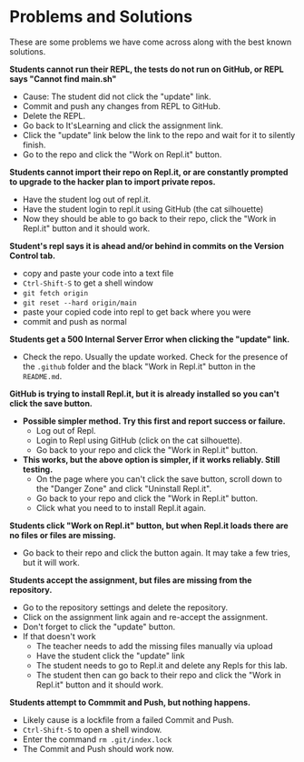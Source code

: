 # Problems and Solutions #

These are some problems we have come across along with the best known solutions.

**Students cannot run their REPL, the tests do not run on GitHub, or REPL says "Cannot find main.sh"**
* Cause: The student did not click the "update" link.
* Commit and push any changes from REPL to GitHub.
* Delete the REPL.
* Go back to It'sLearning and click the assignment link.
* Click the "update" link below the link to the repo and wait for it to silently finish.
* Go to the repo and click the "Work on Repl.it" button.

**Students cannot import their repo on Repl.it, or are constantly prompted to upgrade to the hacker plan to import private repos.**
* Have the student log out of repl.it.
* Have the student login to repl.it using GitHub (the cat silhouette)
* Now they should be able to go back to their repo, click the "Work in Repl.it" button and it should work.
	
**Student's repl says it is ahead and/or behind in commits on the Version Control tab.**
* copy and paste your code into a text file
* `Ctrl-Shift-S` to get a shell window
* `git fetch origin`
* `git reset --hard origin/main`
* paste your copied code into repl to get back where you were
* commit and push as normal
	
**Students get a 500 Internal Server Error when clicking the "update" link.**
* Check the repo.  Usually the update worked.  Check for the presence of the `.github` folder and the black "Work in Repl.it" button in the `README.md`. 

**GitHub is trying to install Repl.it, but it is already installed so you can't click the save button.**
* **Possible simpler method.  Try this first and report success or failure.**
  * Log out of Repl.
  * Login to Repl using GitHub (click on the cat silhouette).
  * Go back to your repo and click the "Work in Repl.it" button.
* **This works, but the above option is simpler, if it works reliably.  Still testing.**
  * On the page where you can't click the save button, scroll down to the "Danger Zone" and click "Uninstall Repl.it".
  * Go back to your repo and click the "Work in Repl.it" button.
  * Click what you need to to install Repl.it again.

**Students click "Work on Repl.it" button, but when Repl.it loads there are no files or files are missing.**
* Go back to their repo and click the button again.  It may take a few tries, but it will work.

**Students accept the assignment, but files are missing from the repository.**
* Go to the repository settings and delete the repository.
* Click on the assignment link again and re-accept the assignment.
* Don't forget to click the "update" button.
* If that doesn't work
   * The teacher needs to add the missing files manually via upload
   * Have the student click the "update" link
   * The student needs to go to Repl.it and delete any Repls for this lab.
   * The student then can go back to their repo and click the "Work in Repl.it" button and it should work.

**Students attempt to Commmit and Push, but nothing happens.**
* Likely cause is a lockfile from a failed Commit and Push.
* `Ctrl-Shift-S` to open a shell window.
* Enter the command `rm .git/index.lock`
* The Commit and Push should work now.

